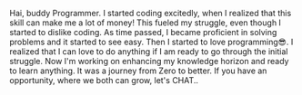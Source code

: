 Hai, buddy Programmer. 
    I started coding excitedly, when I realized that this skill can make me a lot of money! This fueled my struggle, even though I started to dislike coding. As time passed, I became proficient in solving problems and it started to see easy. Then I started to love programming😎. I realized that I can love to do anything if I am ready to go through the initial struggle. Now I'm working on enhancing my knowledge horizon and ready to learn anything. It was a journey from Zero to better. If you have an opportunity, where we both can grow, let's CHAT..
    


<!-- 
### Hi there 👋
🔭 I’m currently working as a FullStack Web Developer
- 🌱 I’m currently learning Machine Learning
- 👯 I’m looking to collaborate with programmers who want to take challenges and grow with me
- 🤔 I’m looking for help with ...
- 💬 Ask me about Quantum computing and on HOW to write 'Clean Code'
- 📫 How to reach me: Through my LinkedIn account given in my profile
- 😄 Pronouns: ...
- ⚡ Fun fact: I was a noob once, but a seeker always
-->

